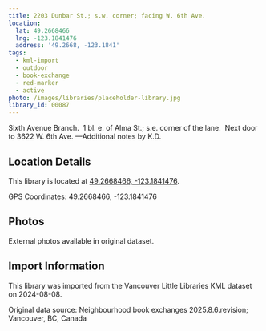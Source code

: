 ```yaml
---
title: 2203 Dunbar St.; s.w. corner; facing W. 6th Ave.
location:
  lat: 49.2668466
  lng: -123.1841476
  address: '49.2668, -123.1841'
tags:
  - kml-import
  - outdoor
  - book-exchange
  - red-marker
  - active
photo: /images/libraries/placeholder-library.jpg
library_id: 00087
---
```

Sixth Avenue Branch.  1 bl. e. of Alma St.; s.e. corner of the lane.  Next door to 3622 W. 6th Ave.
—Additional notes by K.D.

## Location Details

This library is located at [49.2668466, -123.1841476](https://www.google.com/maps?q=49.2668466,-123.1841476).

GPS Coordinates: 49.2668466, -123.1841476

## Photos

External photos available in original dataset.

## Import Information

This library was imported from the Vancouver Little Libraries KML dataset on 2024-08-08.

Original data source: Neighbourhood book exchanges 2025.8.6.revision; Vancouver, BC, Canada
